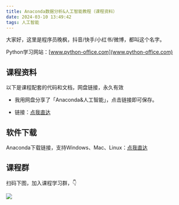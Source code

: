 ```yaml
---
title: Anaconda数据分析&人工智能教程（课程资料）
date: 2024-03-10 13:49:42
tags: 人工智能
---
```


大家好，这里是程序员晚枫，抖音/快手/小红书/微博，都叫这个名字。

Python学习网站：[www.python-office.com](www.python-office.com)

## 课程资料

以下是课程配套的代码和文档，网盘链接，永久有效

- 我用网盘分享了「Anaconda&人工智能」，点击链接即可保存。

- 链接：[点我直达](https://pan.quark.cn/s/f46a0a330bca)

## 软件下载

Anaconda下载链接，支持Windows、Mac、Linux：[点我直达](https://www.anaconda.com/download#downloads)


## 课程群

扫码下图，加入课程学习群，👇

![](https://cos.python-office.com/group/0816.jpg)